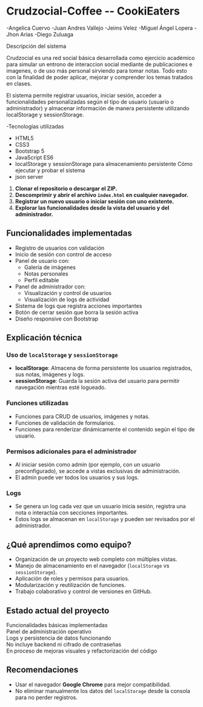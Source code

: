 # Crudzocial-Coffee -- CookiEaters
-Angelica Cuervo 
-Juan Andres Vallejo
-Jeims Velez
-Miguel Ángel Lopera
-Jhon Arias 
-Diego Zuluaga

Descripción del sistema

Crudzocial es una red social básica desarrollada como ejercicio académico para simular un entrono de interaccion social mediante de publicaciones e imagenes, o de uso más personal sirviendo para tomar notas. Todo esto con la finalidad de poder aplicar, mejorar y comprender los temas tratados en clases.

El sistema permite registrar usuarios, iniciar sesión, acceder a funcionalidades personalizadas según el tipo de usuario (usuario o administrador) y almacenar información de manera persistente utilizando localStorage y sessionStorage.

-Tecnologías utilizadas

- HTML5
- CSS3
- Bootstrap 5
- JavaScript ES6
- localStorage y sessionStorage para almacenamiento persistente
Cómo ejecutar y probar el sistema
- json server

1. **Clonar el repositorio o descargar el ZIP.**
2. **Descomprimir y abrir el archivo `index.html` en cualquier navegador.**
3. **Registrar un nuevo usuario o iniciar sesión con uno existente.**
4. **Explorar las funcionalidades desde la vista del usuario y del administrador.**



## Funcionalidades implementadas

- Registro de usuarios con validación
- Inicio de sesión con control de acceso
- Panel de usuario con:
  - Galería de imágenes
  - Notas personales
  - Perfil editable
- Panel de administrador con:
  - Visualización y control de usuarios
  - Visualización de logs de actividad
- Sistema de logs que registra acciones importantes
- Botón de cerrar sesión que borra la sesión activa
- Diseño responsive con Bootstrap


##  Explicación técnica

### Uso de `localStorage` y `sessionStorage`

- **localStorage**: Almacena de forma persistente los usuarios registrados, sus notas, imágenes y logs.
- **sessionStorage**: Guarda la sesión activa del usuario para permitir navegación mientras esté logueado.

### Funciones utilizadas

- Funciones para CRUD de usuarios, imágenes y notas.
- Funciones de validación de formularios.
- Funciones para renderizar dinámicamente el contenido según el tipo de usuario.

### Permisos adicionales para el administrador

- Al iniciar sesión como admin (por ejemplo, con un usuario preconfigurado), se accede a vistas exclusivas de administración.
- El admin puede ver todos los usuarios y sus logs.

### Logs

- Se genera un log cada vez que un usuario inicia sesión, registra una nota o interactúa con secciones importantes.
- Estos logs se almacenan en `localStorage` y pueden ser revisados por el administrador.


## ¿Qué aprendimos como equipo?

- Organización de un proyecto web completo con múltiples vistas.
- Manejo de almacenamiento en el navegador (`localStorage` vs `sessionStorage`).
- Aplicación de roles y permisos para usuarios.
- Modularización y reutilización de funciones.
- Trabajo colaborativo y control de versiones en GitHub.


## Estado actual del proyecto

 Funcionalidades básicas implementadas  
 Panel de administración operativo  
 Logs y persistencia de datos funcionando  
 No incluye backend ni cifrado de contraseñas  
 En proceso de mejoras visuales y refactorización del código


## Recomendaciones

- Usar el navegador **Google Chrome** para mejor compatibilidad.
- No eliminar manualmente los datos del `localStorage` desde la consola para no perder registros.

